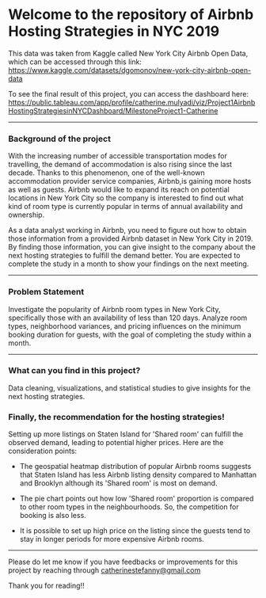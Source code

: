 # Welcome to the repository of Airbnb Hosting Strategies in NYC 2019

This data was taken from Kaggle called New York City Airbnb Open Data, which can be accessed through this link:
https://www.kaggle.com/datasets/dgomonov/new-york-city-airbnb-open-data

To see the final result of this project, you can access the dashboard here:
https://public.tableau.com/app/profile/catherine.mulyadi/viz/Project1AirbnbHostingStrategiesinNYCDashboard/MilestoneProject1-Catherine

----------------------------------------------------------------------------------------------------------
### Background of the project

With the increasing number of accessible transportation modes for travelling, the demand of accommodation is also rising since the last decade. Thanks to this phenomenon, one of the well-known accommodation provider service companies, Airbnb,is gaining more hosts as well as guests. Airbnb would like to expand its reach on potential locations in New York City so the company is interested to find out what kind of room type is currently popular in terms of annual availability and ownership.<br>

As a data analyst working in Airbnb, you need to figure out how to obtain those information from a provided Airbnb dataset in New York City in 2019. By finding those information, you can give insight to the company about the next hosting strategies to fulfill the demand better. You are expected to complete the study in a month to show your findings on the next meeting.

----------------------------------------------------------------------------------------------------------
### Problem Statement

Investigate the popularity of Airbnb room types in New York City, specifically those with an availability of less than 120 days. Analyze room types, neighborhood variances, and pricing influences on the minimum booking duration for guests, with the goal of completing the study within a month.

----------------------------------------------------------------------------------------------------------
### What can you find in this project?

Data cleaning, visualizations, and statistical studies to give insights for the next hosting strategies.

### Finally, the recommendation for the hosting strategies!

Setting up more listings on Staten Island for 'Shared room' can fulfill the observed demand, leading to potential higher prices. Here are the consideration points:

- The geospatial heatmap distribution of popular Airbnb rooms suggests that Staten Island has less Airbnb listing density compared to Manhattan and Brooklyn although its 'Shared room' is most on demand.

- The pie chart points out how low 'Shared room' proportion is compared to other room types in the neighbourhoods. So, the competition for booking is also less.

- It is possible to set up high price on the listing since the guests tend to stay in longer periods for more expensive Airbnb rooms.

----------------------------------------------------------------------------------------------------------
Please do let me know if you have feedbacks or improvements for this project by reaching through catherinestefanny@gmail.com

Thank you for reading!!


